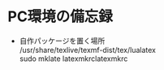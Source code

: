 # PC環境の備忘録
- 自作パッケージを置く場所  
/usr/share/texlive/texmf-dist/tex/lualatex  
sudo mklate latexmkrclatexmkrc